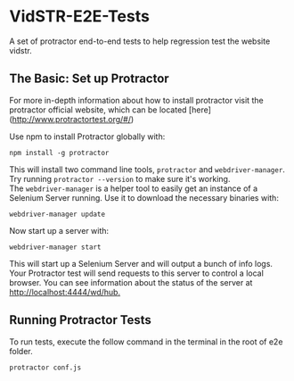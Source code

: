 # VidSTR-E2E-Tests
A set of protractor end-to-end tests to help regression test the website vidstr.


## The Basic: Set up Protractor
For more in-depth information about how to install protractor visit the protractor official website, which can be located [here] (http://www.protractortest.org/#/) 

Use npm to install Protractor globally with:

~~~
npm install -g protractor
~~~

This will install two command line tools, `protractor` and `webdriver-manager`. Try running `protractor --version` to make sure it's working.  
The `webdriver-manager` is a helper tool to easily get an instance of a Selenium Server running. Use it to download the necessary binaries with:

```
webdriver-manager update
```
Now start up a server with:

```
webdriver-manager start
```
This will start up a Selenium Server and will output a bunch of info logs. Your Protractor test will send requests to this server to control a local browser. You can see information about the status of the server at [http://localhost:4444/wd/hub.](http://localhost:4444/wd/hub/static/resource/hub.html)

## Running Protractor Tests
To run tests, execute the follow command in the terminal in the root of e2e folder.

```
protractor conf.js
```